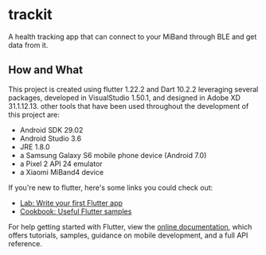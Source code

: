 # trackit

A health tracking app that can connect to your MiBand through BLE and get data from it.

## How and What

This project is created using flutter 1.22.2 and Dart 10.2.2 leveraging several packages, developed in VisualStudio 1.50.1, and designed in Adobe XD 31.1.12.13.
other tools that have been used throughout the development of this project are:
  - Android SDK 29.02
  - Android Studio 3.6
  - JRE 1.8.0
  - a Samsung Galaxy S6 mobile phone device (Android 7.0)
  - a Pixel 2 API 24 emulator
  - a Xiaomi MiBand4 device

If you're new to flutter, here's some links you could check out:

- [Lab: Write your first Flutter app](https://flutter.dev/docs/get-started/codelab)
- [Cookbook: Useful Flutter samples](https://flutter.dev/docs/cookbook)

For help getting started with Flutter, view the
[online documentation](https://flutter.dev/docs), which offers tutorials,
samples, guidance on mobile development, and a full API reference.
